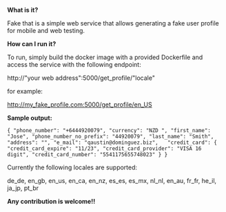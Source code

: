 **What is it?**

Fake that is a simple web service that allows generating a fake user profile for mobile and web testing.

**How can I run it?**

To run, simply build the docker image with a provided Dockerfile and access the service with the following endpoint:

http://"your web address":5000/get_profile/"locale"

for example:

http://my_fake_profile.com:5000/get_profile/en_US

**Sample output:**

`{
    "phone_number": "+6444920079",
    "currency": "NZD ",
    "first_name": "Jose",
    "phone_number_no_prefix": "44920079",
    "last_name": "Smith",
    "address": "",
    "e_mail": "qaustin@dominguez.biz",  
    "credit_card": {
        "credit_card_expire": "11/23",
        "credit_card_provider": "VISA 16 digit",
        "credit_card_number": "5541175655748023"
    }
}`

Currently the following locales are supported:

de_de, en_gb, en_us, en_ca, en_nz, es_es, es_mx, nl_nl, en_au, fr_fr, he_il, ja_jp, pt_br

**Any contribution is welcome!!**

